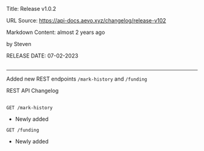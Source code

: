 Title: Release v1.0.2

URL Source: https://api-docs.aevo.xyz/changelog/release-v102

Markdown Content:
almost 2 years ago

by Steven

RELEASE DATE: 07-02-2023

[](https://api-docs.aevo.xyz/changelog/release-v102#release-date-07-02-2023)
--------------------------------------------------------------------------------------------------------

* * *

Added new REST endpoints `/mark-history` and `/funding`

REST API Changelog

[](https://api-docs.aevo.xyz/changelog/release-v102#rest-api-changelog)
---------------------------------------------------------------------------------------------

`GET /mark-history`

*   Newly added

`GET /funding`

*   Newly added
